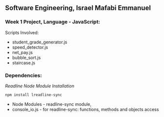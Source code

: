 ## Software Engineering, Israel Mafabi Emmanuel
### Week 1 Project, Language - JavaScript:
Scripts Involved:
- student_grade_generator.js
- speed_detector.js
- net_pay.js
- bubble_sort.js
- staircase.js

### Dependencies:
*Readline Node Module Installation*
```sh
npm install lreadline-sync
```
- Node Modules  - readline-sync module,
- console_io.js - for readline-sync: functions, methods and  objects access